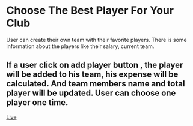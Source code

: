 # Choose The Best Player For Your Club

User can create their own team with their favorite players. 
There is some information about the players like their salary, current team.

## If a user click on add player button , the player will be added to his team, his expense will be calculated. And team members name and total player will be updated. User can choose one player one time. 


[Live](https://xenodochial-perlman-74ecfe.netlify.app/)
